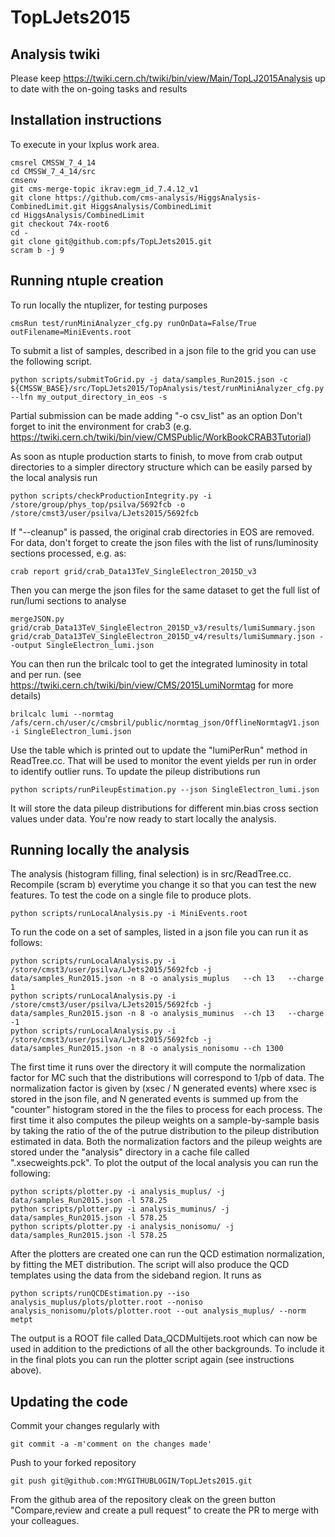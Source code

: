 # TopLJets2015

## Analysis twiki
Please keep 
https://twiki.cern.ch/twiki/bin/view/Main/TopLJ2015Analysis
up to date with the on-going tasks and results

## Installation instructions
To execute in your lxplus work area.
```
cmsrel CMSSW_7_4_14
cd CMSSW_7_4_14/src
cmsenv
git cms-merge-topic ikrav:egm_id_7.4.12_v1
git clone https://github.com/cms-analysis/HiggsAnalysis-CombinedLimit.git HiggsAnalysis/CombinedLimit
cd HiggsAnalysis/CombinedLimit
git checkout 74x-root6
cd -
git clone git@github.com:pfs/TopLJets2015.git
scram b -j 9
```

## Running ntuple creation
To run locally the ntuplizer, for testing purposes
```
cmsRun test/runMiniAnalyzer_cfg.py runOnData=False/True outFilename=MiniEvents.root
```
To submit a list of samples, described in a json file to the grid you can use the following script.
```
python scripts/submitToGrid.py -j data/samples_Run2015.json -c ${CMSSW_BASE}/src/TopLJets2015/TopAnalysis/test/runMiniAnalyzer_cfg.py --lfn my_output_directory_in_eos -s
```
Partial submission can be made adding "-o csv_list" as an option
Don't forget to init the environment for crab3
(e.g. https://twiki.cern.ch/twiki/bin/view/CMSPublic/WorkBookCRAB3Tutorial)

As soon as ntuple production starts to finish, to move from crab output directories to a simpler directory structure which can be easily parsed by the local analysis run 
```
python scripts/checkProductionIntegrity.py -i /store/group/phys_top/psilva/5692fcb -o /store/cmst3/user/psilva/LJets2015/5692fcb
```
If "--cleanup" is passed, the original crab directories in EOS are removed.
For data, don't forget to create the json files with the list of runs/luminosity sections processed, e.g. as:
```
crab report grid/crab_Data13TeV_SingleElectron_2015D_v3
``` 
Then you can merge the json files for the same dataset to get the full list of run/lumi sections to analyse
```
mergeJSON.py grid/crab_Data13TeV_SingleElectron_2015D_v3/results/lumiSummary.json grid/crab_Data13TeV_SingleElectron_2015D_v4/results/lumiSummary.json --output SingleElectron_lumi.json
```
You can then run the brilcalc tool to get the integrated luminosity in total and per run.
(see https://twiki.cern.ch/twiki/bin/view/CMS/2015LumiNormtag for more details)
```
brilcalc lumi --normtag /afs/cern.ch/user/c/cmsbril/public/normtag_json/OfflineNormtagV1.json -i SingleElectron_lumi.json
```
Use the table which is printed out to update the "lumiPerRun" method in ReadTree.cc.
That will be used to monitor the event yields per run in order to identify outlier runs.
To update the pileup distributions run
```
python scripts/runPileupEstimation.py --json SingleElectron_lumi.json
```
It will store the data pileup distributions for different min.bias cross section values under data.
You're now ready to start locally the analysis.

## Running locally the analysis

The analysis (histogram filling, final selection) is in src/ReadTree.cc.
Recompile (scram b) everytime you change it so that you can test the new features.
To test the code on a single file to produce plots.
```
python scripts/runLocalAnalysis.py -i MiniEvents.root
```
To run the code on a set of samples, listed in a json file you can run it as follows:
```
python scripts/runLocalAnalysis.py -i /store/cmst3/user/psilva/LJets2015/5692fcb -j data/samples_Run2015.json -n 8 -o analysis_muplus   --ch 13   --charge 1
python scripts/runLocalAnalysis.py -i /store/cmst3/user/psilva/LJets2015/5692fcb -j data/samples_Run2015.json -n 8 -o analysis_muminus  --ch 13   --charge -1
python scripts/runLocalAnalysis.py -i /store/cmst3/user/psilva/LJets2015/5692fcb -j data/samples_Run2015.json -n 8 -o analysis_nonisomu --ch 1300
```
The first time it runs over the directory it will compute the normalization factor for MC
such that the distributions will correspond to 1/pb of data.
The normalization factor is given by (xsec / N generated events)
where xsec is stored in the json file, and N generated events is summed up
from the "counter" histogram stored in the the files to process for each process.
The first time it also computes the pileup weights on a sample-by-sample basis
by taking the ratio of the of the putrue distribution to the pileup distribution estimated in data.
Both the normalization factors and the pileup weights are stored under the "analysis" directory
in a cache file called ".xsecweights.pck".
To plot the output of the local analysis you can run the following:
```
python scripts/plotter.py -i analysis_muplus/ -j data/samples_Run2015.json -l 578.25
python scripts/plotter.py -i analysis_muminus/ -j data/samples_Run2015.json -l 578.25
python scripts/plotter.py -i analysis_nonisomu/ -j data/samples_Run2015.json -l 578.25
```
After the plotters are created one can run the QCD estimation normalization, by fitting the MET distribution.
The script will also produce the QCD templates using the data from the sideband region. It runs as
```
python scripts/runQCDEstimation.py --iso analysis_muplus/plots/plotter.root --noniso analysis_nonisomu/plots/plotter.root --out analysis_muplus/ --norm metpt
```
The output is a ROOT file called Data_QCDMultijets.root which can now be used in addition to the predictions of all the other backgrounds.
To include it in the final plots you can run the plotter script again (see instructions above).

## Updating the code

Commit your changes regularly with
```
git commit -a -m'comment on the changes made'
```
Push to your forked repository
```
git push git@github.com:MYGITHUBLOGIN/TopLJets2015.git
```
From the github area of the repository cleak on the green button "Compare,review and create a pull request"
to create the PR to merge with your colleagues.
